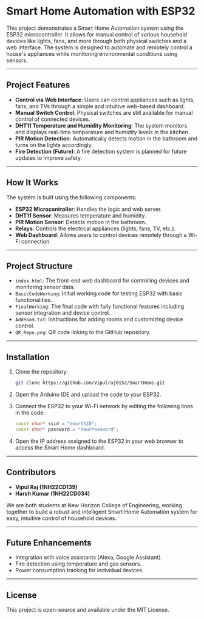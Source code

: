 # Smart Home Automation with ESP32

This project demonstrates a Smart Home Automation system using the ESP32 microcontroller. It allows for manual control of various household devices like lights, fans, and more through both physical switches and a web interface. The system is designed to automate and remotely control a house's appliances while monitoring environmental conditions using sensors.

---

## Project Features

- **Control via Web Interface**: Users can control appliances such as lights, fans, and TVs through a simple and intuitive web-based dashboard.
- **Manual Switch Control**: Physical switches are still available for manual control of connected devices.
- **DHT11 Temperature and Humidity Monitoring**: The system monitors and displays real-time temperature and humidity levels in the kitchen.
- **PIR Motion Detection**: Automatically detects motion in the bathroom and turns on the lights accordingly.
- **Fire Detection (Future)**: A fire detection system is planned for future updates to improve safety.

---

## How It Works

The system is built using the following components:

- **ESP32 Microcontroller**: Handles the logic and web server.
- **DHT11 Sensor**: Measures temperature and humidity.
- **PIR Motion Sensor**: Detects motion in the bathroom.
- **Relays**: Controls the electrical appliances (lights, fans, TV, etc.).
- **Web Dashboard**: Allows users to control devices remotely through a Wi-Fi connection.

---

## Project Structure

- `index.html`: The front-end web dashboard for controlling devices and monitoring sensor data.
- `BasicCodeWorking`: Initial working code for testing ESP32 with basic functionalities.
- `FinalWorking`: The final code with fully functional features including sensor integration and device control.
- `AddRoom.txt`: Instructions for adding rooms and customizing device control.
- `QR_Repo.png`: QR code linking to the GitHub repository.

---

## Installation

1. Clone the repository:
    ```bash
    git clone https://github.com/Vipulraj0152/SmartHome.git
    ```

2. Open the Arduino IDE and upload the code to your ESP32.

3. Connect the ESP32 to your Wi-Fi network by editing the following lines in the code:
    ```cpp
    const char* ssid = "YourSSID";
    const char* password = "YourPassword";
    ```

4. Open the IP address assigned to the ESP32 in your web browser to access the Smart Home dashboard.

---

## Contributors

- **Vipul Raj (1NH22CD139)**
- **Harsh Kumar (1NH22CD034)**

We are both students at New Horizon College of Engineering, working together to build a robust and intelligent Smart Home Automation system for easy, intuitive control of household devices.

---

## Future Enhancements

- Integration with voice assistants (Alexa, Google Assistant).
- Fire detection using temperature and gas sensors.
- Power consumption tracking for individual devices.

---

## License

This project is open-source and available under the MIT License.

